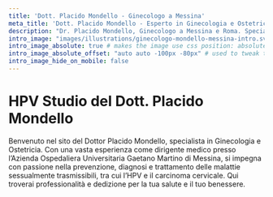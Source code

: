 ```yaml
---
title: 'Dott. Placido Mondello - Ginecologo a Messina'
meta_title: 'Dott. Placido Mondello - Esperto in Ginecologia e Ostetricia Specializzato in Infezioni Sessualmente Trasmissibili e Carcinoma del Collo dell''Utero'
description: "Dr. Placido Mondello, Ginecologo a Messina e Roma. Specializzato in prevenzione e cura del Papilloma Virus HPV su donna e uomo e carcinoma cervicale."
intro_image: "images/illustrations/ginecologo-mondello-messina-intro.svg"
intro_image_absolute: true # makes the image use css position: absolute; so it looks "offset". It's a visual effect that might not always look good depending on the image you use.
intro_image_absolute_offset: "auto auto -100px -80px" # used to tweak the positioning of the absolute image if enabled above
intro_image_hide_on_mobile: false
---
```


# HPV Studio del Dott. Placido Mondello
Benvenuto nel sito del Dottor Placido Mondello, specialista in Ginecologia e Ostetricia. Con una vasta esperienza come dirigente medico presso l’Azienda Ospedaliera Universitaria Gaetano Martino di Messina, si impegna con passione nella prevenzione, diagnosi e trattamento delle malattie sessualmente trasmissibili, tra cui l’HPV e il carcinoma cervicale. Qui troverai professionalità e dedizione per la tua salute e il tuo benessere.
